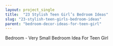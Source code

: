```yaml
---
layout: project_single
title:  "23 Stylish Teen Girl’s Bedroom Ideas"
slug: "23-stylish-teen-girls-bedroom-ideas"
parent: "bedroom-decor-ideas-for-teen-girl"
---
```

Bedroom - Very Small Bedroom Idea For Teen Girl